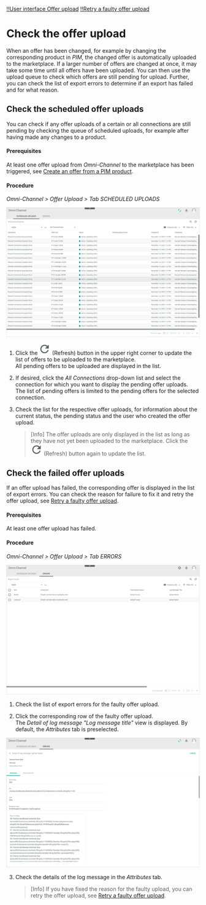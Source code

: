 [!!User interface Offer upload](../UserInterface/03_OfferUpload.md)
[!!Retry a faulty offer upload](../Troubleshooting/01_RetryFaultyUpload.md)


# Check the offer upload

When an offer has been changed, for example by changing the corresponding product in *PIM*, the changed offer is automatically uploaded to the marketplace. If a larger number of offers are changed at once, it may take some time until all offers have been uploaded. You can then use the upload queue to check which offers are still pending for upload. Further, you can check the list of export errors to determine if an export has failed and for what reason.    

## Check the scheduled offer uploads

You can check if any offer uploads of a certain or all connections are still pending by checking the queue of scheduled uploads, for example after having made any changes to a product.

#### Prerequisites

At least one offer upload from *Omni-Channel* to the marketplace has been triggered, see [Create an offer from a PIM product](../Operation/01_ManageOffers.md#create-an-offer-from-a-pim-product).

#### Procedure

*Omni-Channel > Offer Upload > Tab SCHEDULED UPLOADS*

![Scheduled uploads](../../Assets/Screenshots/Channels/OfferUpload/ScheduledUploads/ScheduledUploads.png "[Scheduled uploads]")

1. Click the ![Refresh](../../Assets/Icons/Refresh01.png "[Refresh]") (Refresh) button in the upper right corner to update the list of offers to be uploaded to the marketplace.   
  All pending offers to be uploaded are displayed in the list.

2. If desired, click the *All Connections* drop-down list and select the connection
 for which you want to display the pending offer uploads.   
 The list of pending offers is limited to the pending offers for the selected connection.

3. Check the list for the respective offer uploads, for information about the current status, the pending status and the user who created the offer upload.   

    > [Info] The offer uploads are only displayed in the list as long as they have not yet been uploaded to the marketplace. Click the ![Refresh](../../Assets/Icons/Refresh01.png "[Refresh]") (Refresh) button again to update the list.   



## Check the failed offer uploads

If an offer upload has failed, the corresponding offer is displayed in the list of export errors. You can check the reason for failure to fix it and retry the offer upload, see [Retry a faulty offer upload](../Troubleshooting/01_RetryFaultyUpload.md).

#### Prerequisites

At least one offer upload has failed.

#### Procedure

*Omni-Channel > Offer Upload > Tab ERRORS*

![Export errors](../../Assets/Screenshots/Channels/OfferUpload/Errors/ExportErrors.png "[Export errors]")

1. Check the list of export errors for the faulty offer upload.

2. Click the corresponding row of the faulty offer upload.   
  The *Detail of log message "Log message title"* view is displayed. By default, the *Attributes* tab is preselected.

  ![Detail of log message](../../Assets/Screenshots/Channels/OfferUpload/Errors/DetailLogMessage.png "[Detail of log message]")

3. Check the details of the log message in the *Attributes* tab.

    > [Info] If you have fixed the reason for the faulty upload, you can retry the offer upload, see [Retry a faulty offer upload](../Troubleshooting/01_RetryFaultyUpload.md).
